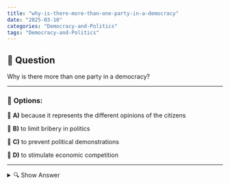 ```yaml
---
title: "why-is-there-more-than-one-party-in-a-democracy"
date: "2025-03-10"
categories: "Democracy-and-Politics"
tags: "Democracy-and-Politics"
---
```


## 📌 **Question**

Why is there more than one party in a democracy?



---

### 📝 **Options:**

🔘 **A)** because it represents the different opinions of the citizens

🔘 **B)** to limit bribery in politics

🔘 **C)** to prevent political demonstrations

🔘 **D)** to stimulate economic competition

---

<details>
  <summary>🔍 Show Answer</summary>

  <p>
💡  <b>Correct Answer:</b>  a
  </p>
  <p>
    📖<b>Explanation:</b>
    In a democracy, political parties play a central role, as they bundle and represent different opinions and interests of citizens. Several parties enable a diverse political landscape in which different ideologies and proposed solutions are up for discussion. This promotes political competition and ensures that no single group monopolizes all decisions. In addition, several parties strengthen the accountability of politicians, as they have to answer to their constituencies. This makes democracy more lively and representative, as different social groups are heard.
  </p>
</details>
